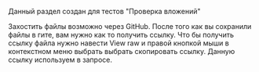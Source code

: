 Данный раздел создан для тестов "Проверка вложений"

Захостить файлы возможно через GitHub.
После того как вы сохранили файлы в гите, вам нужно как то получить ссылку.
Что бы получить ссылку файла нужно навести View raw и правой кнопкой мыши в контекстном меню выбрать выбрать скопировать ссылку.
Данную ссылку используем в запросе.
